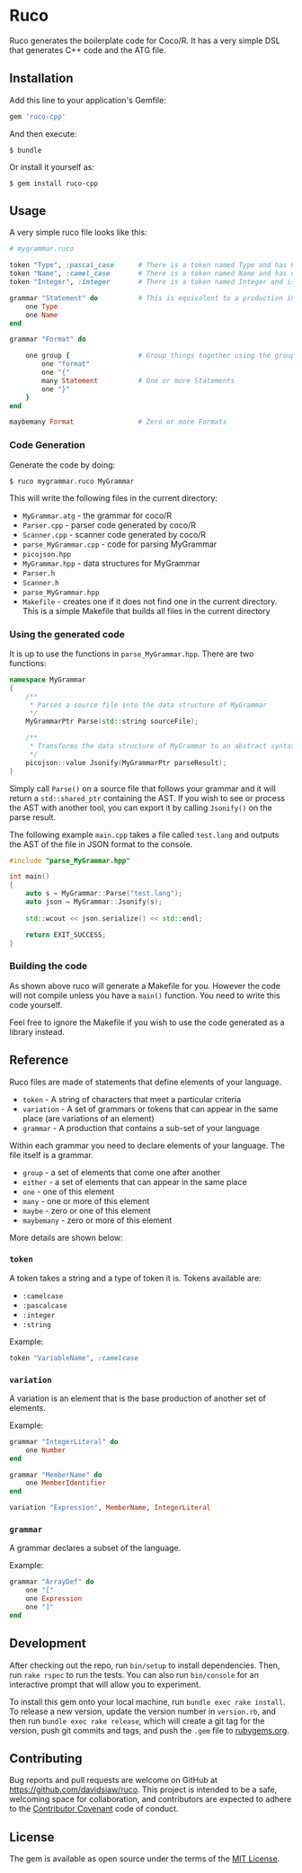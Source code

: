 # Ruco

Ruco generates the boilerplate code for Coco/R. It has a very simple DSL that generates C++ code and the ATG file.

## Installation

Add this line to your application's Gemfile:

```ruby
gem 'ruco-cpp'
```

And then execute:

    $ bundle

Or install it yourself as:

    $ gem install ruco-cpp

## Usage

A very simple ruco file looks like this:

```ruby
# mygrammar.ruco

token "Type", :pascal_case 		# There is a token named Type and has PascalCase
token "Name", :camel_case		# There is a token named Name and has camelCase
token "Integer", :integer		# There is a token named Integer and is an integer

grammar "Statement" do 			# This is equivalent to a production in Coco/R
	one Type
	one Name
end

grammar "Format" do 

	one group {					# Group things together using the group method
		one "format" 
		one "{"
		many Statement 			# One or more Statements
		one "}"
	}
end

maybemany Format 				# Zero or more Formats
```

### Code Generation

Generate the code by doing:

```
$ ruco mygrammar.ruco MyGrammar
```

This will write the following files in the current directory:

- `MyGrammar.atg` - the grammar for coco/R
- `Parser.cpp` - parser code generated by coco/R
- `Scanner.cpp` - scanner code generated by coco/R
- `parse_MyGrammar.cpp` - code for parsing MyGrammar
- `picojson.hpp`
- `MyGrammar.hpp` - data structures for MyGrammar
- `Parser.h`
- `Scanner.h`
- `parse_MyGrammar.hpp`
- `Makefile` - creates one if it does not find one in the current directory. This is a simple Makefile that builds all files in the current directory

### Using the generated code

It is up to use the functions in `parse_MyGrammar.hpp`. There are two functions:

```c++
namespace MyGrammar
{
	/**
	 * Parses a source file into the data structure of MyGrammar
	 */
	MyGrammarPtr Parse(std::string sourceFile);

	/**
	 * Transforms the data structure of MyGrammar to an abstract syntax tree in JSON format
	 */
	picojson::value Jsonify(MyGrammarPtr parseResult);
}
```

Simply call `Parse()` on a source file that follows your grammar and it will return a `std::shared_ptr` containing the AST. If you wish to see or process the AST with another tool, you can export it by calling `Jsonify()` on the parse result.

The following example `main.cpp` takes a file called `test.lang` and outputs the AST of the file in JSON format to the console.

```c++
#include "parse_MyGrammar.hpp"

int main()
{
	auto s = MyGrammar::Parse("test.lang");
	auto json = MyGrammar::Jsonify(s);
	
	std::wcout << json.serialize() << std::endl;

	return EXIT_SUCCESS;
}
```

### Building the code

As shown above ruco will generate a Makefile for you. However the code will not compile unless you have a `main()` function. You need to write this code yourself.

Feel free to ignore the Makefile if you wish to use the code generated as a library instead.

## Reference

Ruco files are made of statements that define elements of your language.

- `token` - A string of characters that meet a particular criteria
- `variation` - A set of grammars or tokens that can appear in the same place (are variations of an element)
- `grammar` - A production that contains a sub-set of your language

Within each grammar you need to declare elements of your language. The file itself is a grammar.

- `group` - a set of elements that come one after another
- `either` - a set of elements that can appear in the same place
- `one` - one of this element
- `many` - one or more of this element
- `maybe` - zero or one of this element
- `maybemany` - zero or more of this element

More details are shown below:

### `token`

A token takes a string and a type of token it is. Tokens available are:
- `:camelcase`
- `:pascalcase`
- `:integer`
- `:string`

Example:
```ruby
token "VariableName", :camelcase
```

### `variation`

A variation is an element that is the base production of another set of elements.

Example:
```ruby
grammar "IntegerLiteral" do
	one Number
end

grammar "MemberName" do
	one MemberIdentifier
end

variation "Expression", MemberName, IntegerLiteral
```

### `grammar`

A grammar declares a subset of the language.

Example:
```ruby
grammar "ArrayDef" do
	one "["
	one Expression
	one "]"
end
```


## Development

After checking out the repo, run `bin/setup` to install dependencies. Then, run `rake rspec` to run the tests. You can also run `bin/console` for an interactive prompt that will allow you to experiment.

To install this gem onto your local machine, run `bundle exec rake install`. To release a new version, update the version number in `version.rb`, and then run `bundle exec rake release`, which will create a git tag for the version, push git commits and tags, and push the `.gem` file to [rubygems.org](https://rubygems.org).

## Contributing

Bug reports and pull requests are welcome on GitHub at https://github.com/davidsiaw/ruco. This project is intended to be a safe, welcoming space for collaboration, and contributors are expected to adhere to the [Contributor Covenant](contributor-covenant.org) code of conduct.


## License

The gem is available as open source under the terms of the [MIT License](http://opensource.org/licenses/MIT).


